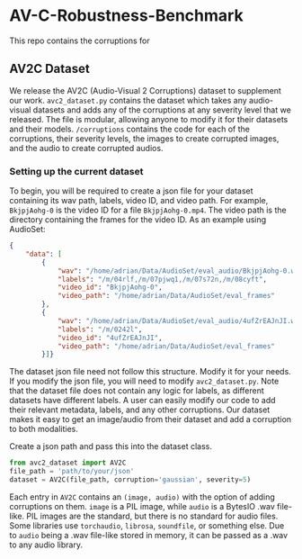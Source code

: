 # AV-C-Robustness-Benchmark
This repo contains the corruptions for 


## AV2C Dataset
We release the AV2C (Audio-Visual 2 Corruptions) dataset to supplement our work. `avc2_dataset.py` contains the dataset which takes any audio-visual datasets and adds any of the corruptions at any severity level that we released. The file is modular, allowing anyone to modify it for their datasets and their models. `/corruptions` contains the code for each of the corruptions, their severity levels, the images to create corrupted images, and the audio to create corrupted audios. 

### Setting up the current dataset
To begin, you will be required to create a json file for your dataset containing its wav path, labels, video ID, and video path. For example, `BkjpjAohg-0` is the video ID for a file `BkjpjAohg-0.mp4`. The video path is the directory containing the frames for the video ID. As an example using AudioSet:

```json
{
    "data": [
        {
            "wav": "/home/adrian/Data/AudioSet/eval_audio/BkjpjAohg-0.wav",
            "labels": "/m/04rlf,/m/07pjwq1,/m/07s72n,/m/08cyft",
            "video_id": "BkjpjAohg-0",
            "video_path": "/home/adrian/Data/AudioSet/eval_frames"
        },
        {
            "wav": "/home/adrian/Data/AudioSet/eval_audio/4ufZrEAJnJI.wav",
            "labels": "/m/0242l",
            "video_id": "4ufZrEAJnJI",
            "video_path": "/home/adrian/Data/AudioSet/eval_frames"
        }]}
```

The dataset json file need not follow this structure. Modify it for your needs. If you modify the json file, you will need to modify `avc2_dataset.py`. Note that the dataset file does not contain any logic for labels, as different datasets have different labels. A user can easily modify our code to add their relevant metadata, labels, and any other corruptions. Our dataset makes it easy to get an image/audio from their dataset and add a corruption to both modalities. 


Create a json path and pass this into the dataset class.
```python
from avc2_dataset import AV2C
file_path = 'path/to/your/json'
dataset = AV2C(file_path, corruption='gaussian', severity=5)
```

Each entry in `AV2C` contains an `(image, audio)` with the option of adding corruptions on them. `image` is a PIL image, while `audio` is a BytesIO .wav file-like. PIL images are the standard, but there is no standard for audio files. Some libraries use `torchaudio`, `librosa`, `soundfile`, or something else. Due to `audio` being a .wav file-like stored in memory, it can be passed as a .wav to any audio library.